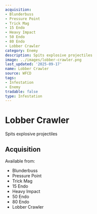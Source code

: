 ```yaml
---
acquisition:
- Blunderbuss
- Pressure Point
- Trick Mag
- 15 Endo
- Heavy Impact
- 50 Endo
- 80 Endo
- Lobber Crawler
category: Enemy
description: Spits explosive projectiles
image: ../images/lobber-crawler.png
last_updated: '2025-09-17'
name: Lobber Crawler
source: WFCD
tags:
- Infestation
- Enemy
tradable: false
type: Infestation
---
```


# Lobber Crawler

Spits explosive projectiles

## Acquisition

Available from:
- Blunderbuss
- Pressure Point
- Trick Mag
- 15 Endo
- Heavy Impact
- 50 Endo
- 80 Endo
- Lobber Crawler

